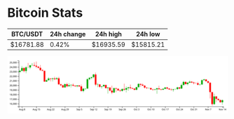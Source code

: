 # Bitcoin Stats

BTC/USDT|24h change|24h high|24h low|
|---|---|---|---|
|$16781.88|0.42%|$16935.59|$15815.21|

<img src="./chart.svg">

